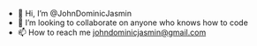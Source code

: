 - 👋 Hi, I’m @JohnDominicJasmin
- 💞️ I’m looking to collaborate on anyone who knows how to code
- 📫 How to reach me johndominicjasmin@gmail.com


<!---
JohnDominicJasmin/JohnDominicJasmin is a ✨ special ✨ repository because its `README.md` (this file) appears on your GitHub profile.
You can click the Preview link to take a look at your changes.
--->

